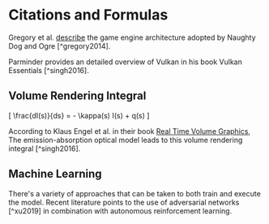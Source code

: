 # Citations and Formulas

Gregory et al. [describe](assets/index.html) the game engine architecture adopted by Naughty Dog and Ogre [^gregory2014].

Parminder provides an detailed overview of Vulkan in his book Vulkan Essentials [^singh2016].

## Volume Rendering Integral

\[ \frac{dI(s)}{ds} = - \kappa(s) I(s) + q(s) \]

According to Klaus Engel et al. in their book [Real Time Volume Graphics](http://www.real-time-volume-graphics.org/), The emission-absorption optical model leads to this volume rendering integral [^singh2016].

## Machine Learning

There's a variety of approaches that can be taken to both train and execute the model. Recent literature points to the use of adversarial networks [^xu2019] in combination with autonomous reinforcement learning.
